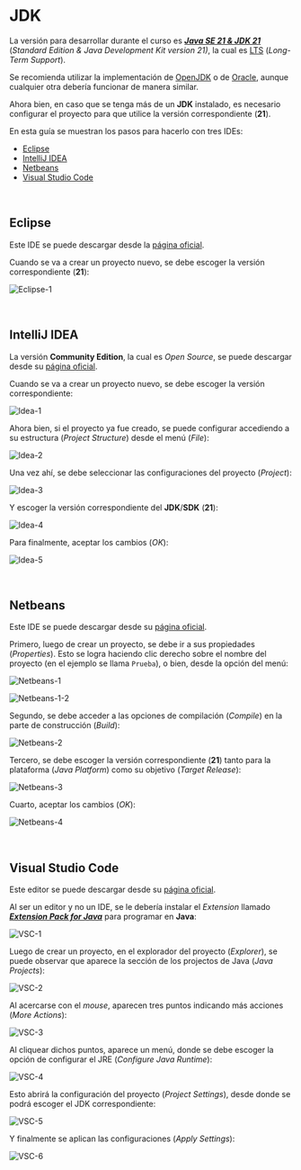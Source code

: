 # JDK

La versión para desarrollar durante el curso es [**_Java SE 21 & JDK 21_**](https://docs.oracle.com/en/java/javase/21/docs/api/index.html) (_Standard Edition & Java Development Kit version 21)_, la cual es [LTS](<https://en.wikipedia.org/wiki/Java_version_history#Java_SE_21_(LTS)>) (_Long-Term Support_).

Se recomienda utilizar la implementación de [OpenJDK](https://jdk.java.net/java-se-ri/21) o de [Oracle](https://www.oracle.com/java/technologies/downloads/#java21), aunque cualquier otra debería funcionar de manera similar.

Ahora bien, en caso que se tenga más de un **JDK** instalado, es necesario configurar el proyecto para que utilice la versión correspondiente (**21**).

En esta guía se muestran los pasos para hacerlo con tres IDEs:

- [Eclipse](#eclipse)
- [IntelliJ IDEA](#intellij-idea)
- [Netbeans](#netbeans)
- [Visual Studio Code](#visual-studio-code)

<br />

## Eclipse

Este IDE se puede descargar desde la [página oficial](https://eclipseide.org).

Cuando se va a crear un proyecto nuevo, se debe escoger la versión correspondiente (**21**):

![Eclipse-1](img/ec-1.png)

<br />

## IntelliJ IDEA

La versión **Community Edition**, la cual es _Open Source_, se puede descargar desde su [página oficial](https://www.jetbrains.com/idea/download/).

Cuando se va a crear un proyecto nuevo, se debe escoger la versión correspondiente:

![Idea-1](img/idea-1.png)

Ahora bien, si el proyecto ya fue creado, se puede configurar accediendo a su estructura (_Project Structure_) desde el menú (_File_):

![Idea-2](img/idea-2.png)

Una vez ahí, se debe seleccionar las configuraciones del proyecto (_Project_):

![Idea-3](img/idea-3.png)

Y escoger la versión correspondiente del **JDK**/**SDK** (**21**):

![Idea-4](img/idea-4.png)

Para finalmente, aceptar los cambios (_OK_):

![Idea-5](img/idea-5.png)

<br />

## Netbeans

Este IDE se puede descargar desde su [página oficial](https://netbeans.apache.org/front/main/index.html).

Primero, luego de crear un proyecto, se debe ir a sus propiedades (_Properties_). Esto se logra haciendo clic derecho sobre el nombre del proyecto (en el ejemplo se llama `Prueba`), o bien, desde la opción del menú:

![Netbeans-1](img/nb-1.png)

![Netbeans-1-2](img/nb-1-2.png)

Segundo, se debe acceder a las opciones de compilación (_Compile_) en la parte de construcción (_Build_):

![Netbeans-2](img/nb-2.png)

Tercero, se debe escoger la versión correspondiente (**21**) tanto para la plataforma (_Java Platform_) como su objetivo (_Target Release_):

![Netbeans-3](img/nb-3.png)

Cuarto, aceptar los cambios (_OK_):

![Netbeans-4](img/nb-4.png)

<br />

## Visual Studio Code

Este editor se puede descargar desde su [página oficial](https://code.visualstudio.com).

Al ser un editor y no un IDE, se le debería instalar el _Extension_ llamado [**_Extension Pack for Java_**](https://marketplace.visualstudio.com/items?itemName=vscjava.vscode-java-pack) para programar en **Java**:

![VSC-1](img/vsc-1.png)

Luego de crear un proyecto, en el explorador del proyecto (_Explorer_), se puede observar que aparece la sección de los projectos de Java (_Java Projects_):

![VSC-2](img/vsc-2.png)

Al acercarse con el _mouse_, aparecen tres puntos indicando más acciones (_More Actions_):

![VSC-3](img/vsc-3.png)

Al cliquear dichos puntos, aparece un menú, donde se debe escoger la opción de configurar el JRE (_Configure Java Runtime_):

![VSC-4](img/vsc-4.png)

Esto abrirá la configuración del proyecto (_Project Settings_), desde donde se podrá escoger el JDK correspondiente:

![VSC-5](img/vsc-5.png)

Y finalmente se aplican las configuraciones (_Apply Settings_):

![VSC-6](img/vsc-6.png)
